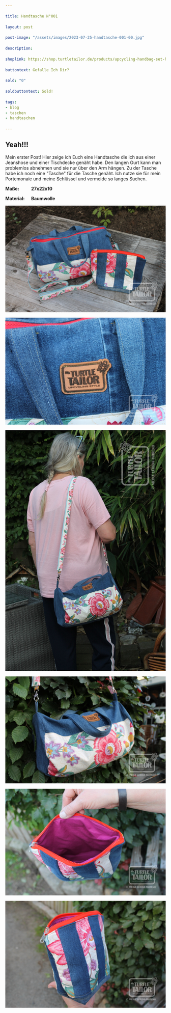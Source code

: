 ```yaml
---

title: Handtasche N°001

layout: post

post-image: "/assets/images/2023-07-25-handtasche-001-00.jpg"

description:

shoplink: https://shop.turtletailor.de/products/upcycling-handbag-set-handbag-and-make-up-bag

buttontext: Gefalle Ich Dir?

sold: "0"

soldbuttontext: Sold!

tags:
- blog
- taschen
- handtaschen

---
```


## Yeah!!!

Mein erster Post! Hier zeige ich Euch eine Handtasche die ich aus einer Jeanshose und einer Tischdecke genäht habe. Den langen Gurt kann man problemlos abnehmen und sie nur über den Arm hängen. Zu der Tasche habe ich noch eine "Tasche" für die Tasche genäht. Ich nutze sie für mein Portemonaie und meine Schlüssel und vermeide so langes Suchen.


**Maße: &emsp; &emsp; 27x22x10**

**Material: &emsp; Baumwolle**


![Bild01](/assets/images/2023-07-25-handtasche-001-01.jpg)

![Bild02](/assets/images/2023-07-25-handtasche-001-02.jpg)

![Bild03](/assets/images/2023-07-25-handtasche-001-03.jpg)

![Bild04](/assets/images/2023-07-25-handtasche-001-04.jpg)

![Bild05](/assets/images/2023-07-25-handtasche-001-05.jpg)

![Bild06](/assets/images/2023-07-25-handtasche-001-06.jpg)
